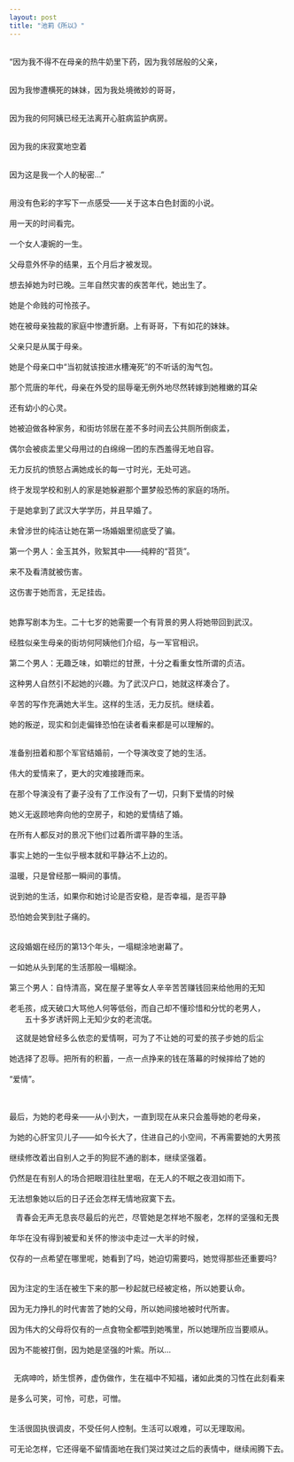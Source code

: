```yaml
---
layout: post
title: "池莉《所以》"
---
```

    
“因为我不得不在母亲的热牛奶里下药，因为我邻居般的父亲，  

      
因为我惨遭横死的妹妹，因为我处境微妙的哥哥，  

      
因为我的何阿姨已经无法离开心脏病监护病房。  

      
因为我的床寂寞地空着  

      
因为这是我一个人的秘密...”  

    
用没有色彩的字写下一点感受——关于这本白色封面的小说。  
    
用一天的时间看完。  
    
一个女人凄婉的一生。  
    
父母意外怀孕的结果，五个月后才被发现。  
    
想去掉她为时已晚。三年自然灾害的疾苦年代，她出生了。  
    
她是个命贱的可怜孩子。  
    
她在被母亲独裁的家庭中惨遭折磨。上有哥哥，下有如花的妹妹。  
    
父亲只是从属于母亲。  
    
她是个母亲口中“当初就该按进水槽淹死”的不听话的淘气包。  
    
那个荒唐的年代，母亲在外受的屈辱毫无例外地尽然转嫁到她稚嫩的耳朵  
    
还有幼小的心灵。  
    
她被迫做各种家务，和街坊邻居在差不多时间去公共厕所倒痰盂，  
    
偶尔会被痰盂里父母用过的白绵绵一团的东西羞得无地自容。  
    
无力反抗的愤怒占满她成长的每一寸时光，无处可逃。  
    
终于发现学校和别人的家是她躲避那个噩梦般恐怖的家庭的场所。  
    
于是她拿到了武汉大学学历，并且早婚了。  
    
未曾涉世的纯洁让她在第一场婚姻里彻底受了骗。  
    
第一个男人：金玉其外，败絮其中——纯粹的“苕货”。  
    
来不及看清就被伤害。  
    
这伤害于她而言，无足挂齿。  
    
    
她靠写剧本为生。二十七岁的她需要一个有背景的男人将她带回到武汉。  
    
经胜似亲生母亲的街坊何阿姨他们介绍，与一军官相识。  
    
第二个男人：无趣乏味，如嚼烂的甘蔗，十分之看重女性所谓的贞洁。  
    
这种男人自然引不起她的兴趣。为了武汉户口，她就这样凑合了。  
    
辛苦的写作充满她大半生。这样的生活，无力反抗。继续着。  
    
她的叛逆，现实和剑走偏锋恐怕在读者看来都是可以理解的。  

    
准备别扭着和那个军官结婚前，一个导演改变了她的生活。  
    
伟大的爱情来了，更大的灾难接踵而来。  
    
在那个导演没有了妻子没有了工作没有了一切，只剩下爱情的时候  
    
她义无返顾地奔向他的空房子，和她的爱情结了婚。  
    
在所有人都反对的景况下他们过着所谓平静的生活。  
    
事实上她的一生似乎根本就和平静沾不上边的。  
    
温暖，只是曾经那一瞬间的事情。  
    
说到她的生活，如果你和她讨论是否安稳，是否幸福，是否平静  
    
恐怕她会笑到肚子痛的。  
    
    
这段婚姻在经历的第13个年头，一塌糊涂地谢幕了。  
    
一如她从头到尾的生活那般一塌糊涂。  
    
第三个男人：自恃清高，窝在屋子里等女人辛辛苦苦赚钱回来给他用的无知  
    
老毛孩，成天破口大骂他人何等低俗，而自己却不懂珍惜和分忧的老男人，  
　　五十多岁诱奸网上无知少女的老流氓。  

   这就是她曾经多么依恋的爱情啊，可为了不让她的可爱的孩子步她的后尘  
    
她选择了忍辱。把所有的积蓄，一点一点挣来的钱在落幕的时候摔给了她的  
    
“爱情”。  

     
    
最后，为她的老母亲——从小到大，一直到现在从来只会羞辱她的老母亲，  
    
为她的心肝宝贝儿子——如今长大了，住进自己的小空间，不再需要她的大男孩  
    
继续修改着出自别人之手的狗屁不通的剧本，继续坚强着。  
    
仍然是在有别人的场合把眼泪往肚里咽，在无人的不眠之夜泪如雨下。  
    
无法想象她以后的日子还会怎样无情地寂寞下去。  

   青春会无声无息丧尽最后的光芒，尽管她是怎样地不服老，怎样的坚强和无畏  
    
年华在没有得到被爱和关怀的惨淡中走过一大半的时候，  
    
仅存的一点希望在哪里呢，她看到了吗，她迫切需要吗，她觉得那些还重要吗?  
    
    
因为注定的生活在被生下来的那一秒起就已经被定格，所以她要认命。  
    
因为无力挣扎的时代害苦了她的父母，所以她间接地被时代所害。  
    
因为伟大的父母将仅有的一点食物全都喂到她嘴里，所以她理所应当要顺从。  
    
因为不能被打倒，因为她是坚强的叶紫。所以...  
   

  无病呻吟，娇生惯养，虚伪做作，生在福中不知福，诸如此类的习性在此刻看来  
   
是多么可笑，可怜，可悲，可憎。  
   
   
生活很固执很调皮，不受任何人控制。生活可以艰难，可以无理取闹。  
   
可无论怎样，它还得毫不留情面地在我们哭过笑过之后的表情中，继续闹腾下去。  
							  
		
